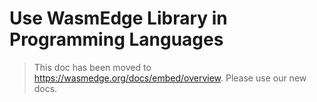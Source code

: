 # Use WasmEdge Library in Programming Languages

> This doc has been moved to <https://wasmedge.org/docs/embed/overview>. Please use our new docs.
